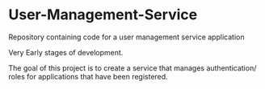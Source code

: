 # User-Management-Service
Repository containing code for a user management service application

Very Early stages of development. 

The goal of this project is to create a service that manages authentication/ roles for applications that have been registered.
